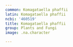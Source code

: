 ```yaml
---
common: Komagataella phaffii
latin: Komagataella phaffii
ncbi: '460519'
title: Komagataella phaffii
group: Plants and Fungi
image: .na.character

---
```

